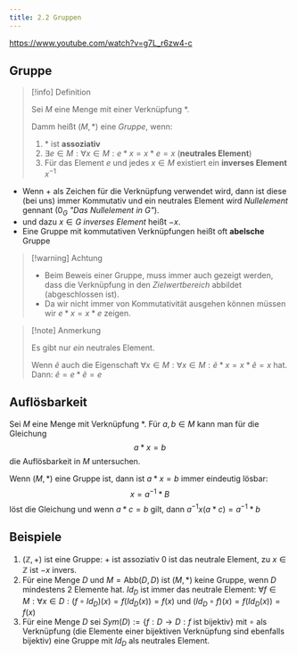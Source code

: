 ```yaml
---
title: 2.2 Gruppen
---
```



https://www.youtube.com/watch?v=g7L_r6zw4-c

## Gruppe

> [!info] Definition 
> 
> Sei $M$ eine Menge mit einer Verknüpfung $*$.
> 
> Damm heißt $(M, *)$ eine *Gruppe*, wenn:
> 
> 1. $*$ ist **assoziativ**
> 2. $\exists e \in M: \forall x \in M : e*x=x*e=x$ (**neutrales Element**)
> 3. Für das Element $e$ und jedes $x \in M$ existiert ein **inverses Element** $x^{-1}$

- Wenn $+$ als Zeichen für die Verknüpfung verwendet wird, dann ist diese (bei uns) immer Kommutativ und ein neutrales Element wird *Nullelement* gennant ($0_{G}$ *"Das Nullelement in $G$"*).
- und dazu $x \in G$ *inverses Element* heißt $-x$.
- Eine Gruppe mit kommutativen Verknüpfungen heißt oft **abelsche** Gruppe

> [!warning] Achtung
> 
> - Beim Beweis einer Gruppe, muss immer auch gezeigt werden, dass die Verknüpfung in den *Zielwertbereich* abbildet (abgeschlossen ist).
> - Da wir nicht immer von Kommutativität ausgehen können müssen wir $e * x =x * e$ zeigen.

> [!note] Anmerkung
> 
> Es gibt nur *ein* neutrales Element.
> 
> Wenn $\tilde{e}$ auch die Eigenschaft $\forall x \in M : \forall x \in M : \tilde{e}*x=x*\tilde{e}=x$ hat.
> Dann: $\tilde{e}=e*\tilde{e}=e$

## Auflösbarkeit

Sei $M$ eine Menge mit Verknüpfung $*$.
Für $a,b \in M$ kann man für die Gleichung
$$
a*x=b
$$
die Auflösbarkeit in $M$ untersuchen.

Wenn $(M,*)$ eine Gruppe ist, dann ist $a*x=b$ immer eindeutig lösbar: 
$$x = a^{-1} * B$$
löst die Gleichung und wenn $a*c=b$ gilt, dann $a^{-1}x(a*c)=a^{-1}*b$

## Beispiele

1. $(\mathbb{Z}, +)$ ist eine Gruppe: $+$ ist assoziativ $0$ ist das neutrale Element, zu $x \in \mathbb{Z}$ ist $-x$ invers.
2. Für eine Menge $D$ und $M=\text{Abb}(D,D)$ ist $(M,*)$ keine Gruppe, wenn $D$ mindestens 2 Elemente hat.
   $Id_{D}$ ist immer das neutrale Element:
   $\forall f \in M : \forall x \in D : (f \circ Id_{D})(x)=f(Id_{D}(x))=f(x) \text{ und } (Id_{D} \circ f)(x)=f(Id_{D}(x))=f(x)$
3. Für eine Menge $D$ sei $Sym(D):=\{ f: D \to D : f \text{ ist bijektiv} \}$
   mit $\circ$ als Verknüpfung (die Elemente einer bijektiven Verknüpfung sind ebenfalls bijektiv) eine Gruppe mit $Id_{D}$ als neutrales Element.